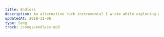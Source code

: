 ```yaml
---
title: Endless
description: An alternative rock instrumental I wrote while exploring a more ambient sound.
updatedAt: 2018-11-06
type: Song
track: /songs/endless.mp3
---
```

